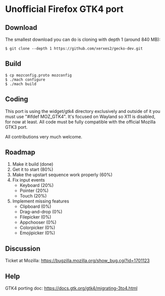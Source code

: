 # Unofficial Firefox GTK4 port

## Download
The smallest download you can do is cloning with depth 1 (around 840 MB):
```
$ git clone --depth 1 https://github.com/xerxes2/gecko-dev.git
```

## Build
```
$ cp mozconfig.proto mozconfig
$ ./mach configure
$ ./mach build
```

## Coding
This port is using the widget/gtk4 directory exclusively and outside of it you must use "#ifdef MOZ_GTK4".
It's focused on Wayland so X11 is disabled, for now at least. All code must be fully compatible with the
official Mozilla GTK3 port.

All contributions very much welcome.

## Roadmap
1. Make it build (done)
2. Get it to start (80%)
3. Make the upstart sequence work properly (60%)
4. Fix input events
    * Keyboard (20%)
    * Pointer (20%)
    * Touch (20%)
5. Implement missing features
    * Clipboard (0%)
    * Drag-and-drop (0%)
    * Filepicker (0%)
    * Appchooser (0%)
    * Colorpicker (0%)
    * Emojipicker (0%)

## Discussion
Ticket at Mozilla: https://bugzilla.mozilla.org/show_bug.cgi?id=1701123

## Help
GTK4 porting doc: https://docs.gtk.org/gtk4/migrating-3to4.html

